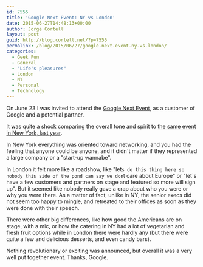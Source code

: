 ```yaml
---
id: 7555
title: 'Google Next Event: NY vs London'
date: 2015-06-27T14:48:13+00:00
author: Jorge Cortell
layout: post
guid: http://blog.cortell.net/?p=7555
permalink: /blog/2015/06/27/google-next-event-ny-vs-london/
categories:
  - Geek Fun
  - General
  - "Life's pleasures"
  - London
  - NY
  - Personal
  - Technology
---
```

On June 23 I was invited to attend the <a href="https://cloudplatformonline.com/NEXT_Google_Cloud_Platform_Experience_London.html" target="_blank">Google Next Event</a>, as a customer of Google and a potential partner.

It was quite a shock comparing the overall tone and spirit to <a href="http://blog.cortell.net/blog/2014/05/15/invited-by-google-to-the-google-cloud-platform-presentation/" target="_blank">the same event in New York, last year</a>.

In New York everything was oriented toward networking, and you had the feeling that anyone could be anyone, and it didn`t matter if they represented a large company or a "start-up wannabe".

In London it felt more like a roadshow, like "let`s do this thing here so nobody this side of the pond can say we don`t care about Europe" or "let`s have a few customers and partners on stage and featured so more will sign up". But it seemed like nobody really gave a crap about who you were or why you were there. As a matter of fact, unlike in NY, the senior execs did not seem too happy to mingle, and retreated to their offices as soon as they were done with their speech.

There were other big differences, like how good the Americans are on stage, with a mic, or how the catering in NY had a lot of vegetarian and fresh fruit options while in London there were hardly any (but there were quite a few and delicious desserts, and even candy bars).

Nothing revolutionary or exciting was announced, but overall it was a very well put together event. Thanks, Google.